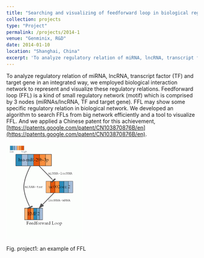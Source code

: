 ```yaml
---
title: "Searching and visualizing of feedforward loop in biological regulation network"
collection: projects
type: "Project"
permalink: /projects/2014-1
venue: "Genminix, R&D"
date: 2014-01-10
location: "Shanghai, China"
excerpt: 'To analyze regulatory relation of miRNA, lncRNA, transcript factor (TF) and target gene in an integrated way ...'
---
```


To analyze regulatory relation of miRNA, lncRNA, transcript factor (TF) and target gene in an integrated way, 
we employed biological interaction network to represent and visualize these regulatory relations. 
Feedforward loop (FFL) is a kind of small regulatory network (motif) which is comprised by 3 nodes (miRNAs/lncRNA, TF and target gene).
FFL may show some specific regulatory relation in biological network.
We developed an algorithm to search FFLs from big network efficiently and a tool to visualize FFL.
And we applied a Chinese patent for this achievement, [https://patents.google.com/patent/CN103870876B/en](https://patents.google.com/patent/CN103870876B/en).

<img src="/images/projects/FFL.png" width="200">

Fig. project1: an example of FFL